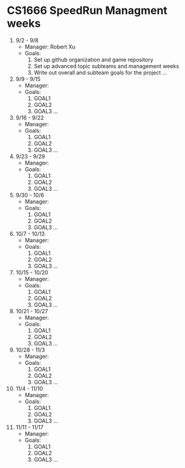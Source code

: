 # CS1666 SpeedRun Managment weeks

1. 9/2 - 9/8
	* Manager: Robert Xu
	* Goals:
		1. Set up github organization and game repository
		1. Set up advanced topic subteams and management weeks
		1. Write out overall and subteam goals for the project
		...
1. 9/9 - 9/15
	* Manager:
	* Goals:
		1. GOAL1
		1. GOAL2
		1. GOAL3
		...
1. 9/16 - 9/22
	* Manager:
	* Goals:
		1. GOAL1
		1. GOAL2
		1. GOAL3
		...
1. 9/23 - 9/29
	* Manager:
	* Goals:
		1. GOAL1
		1. GOAL2
		1. GOAL3
		...
1. 9/30 - 10/6
	* Manager:
	* Goals:
		1. GOAL1
		1. GOAL2
		1. GOAL3
		...
1. 10/7 - 10/13
	* Manager:
	* Goals:
		1. GOAL1
		1. GOAL2
		1. GOAL3
		...
1. 10/15 - 10/20
	* Manager:
	* Goals:
		1. GOAL1
		1. GOAL2
		1. GOAL3
		...
1. 10/21 - 10/27
	* Manager:
	* Goals:
		1. GOAL1
		1. GOAL2
		1. GOAL3
		...
1. 10/28 - 11/3
	* Manager:
	* Goals:
		1. GOAL1
		1. GOAL2
		1. GOAL3
		...
1. 11/4 - 11/10
	* Manager:
	* Goals:
		1. GOAL1
		1. GOAL2
		1. GOAL3
		...
1. 11/11 - 11/17
	* Manager:
	* Goals:
		1. GOAL1
		1. GOAL2
		1. GOAL3
		...		
